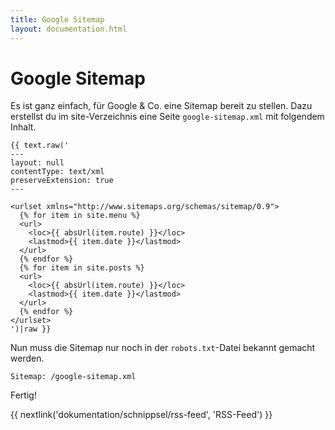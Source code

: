 ```yaml
---
title: Google Sitemap
layout: documentation.html
---
```


# Google Sitemap

Es ist ganz einfach, für Google & Co. eine Sitemap bereit zu stellen. Dazu
erstellst du im site-Verzeichnis eine Seite `google-sitemap.xml` mit folgendem
Inhalt.

    {{ text.raw('
    ---
    layout: null
    contentType: text/xml
    preserveExtension: true
    ---

    <urlset xmlns="http://www.sitemaps.org/schemas/sitemap/0.9">
      {% for item in site.menu %}
      <url>
        <loc>{{ absUrl(item.route) }}</loc>
        <lastmod>{{ item.date }}</lastmod>
      </url>
      {% endfor %}
      {% for item in site.posts %}
      <url>
        <loc>{{ absUrl(item.route) }}</loc>
        <lastmod>{{ item.date }}</lastmod>
      </url>
      {% endfor %}
    </urlset>
    ')|raw }}

Nun muss die Sitemap nur noch in der `robots.txt`-Datei bekannt gemacht werden.

    Sitemap: /google-sitemap.xml

Fertig!


{{ nextlink('dokumentation/schnippsel/rss-feed', 'RSS-Feed') }}
